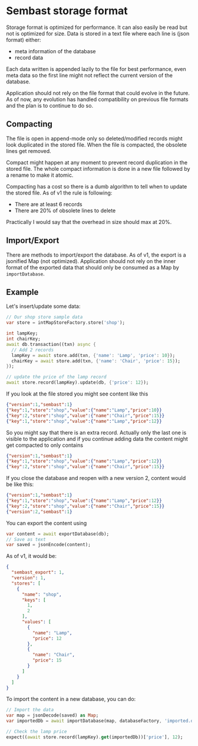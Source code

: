 # Sembast storage format

Storage format is optimized for performance. It can also easily be read but not is optimized for size.
Data is stored in a text file where each line is (json format) either:
- meta information of the database
- record data

Each data written is appended lazily to the file for best performance, even meta data so the first line might not
reflect the current version of the database.

Application should not rely on the file format that could evolve in the future. As of now, any evolution has handled
compatibility on previous file formats and the plan is to continue to do so. 

## Compacting

The file is open in append-mode only so deleted/modified records might look duplicated in the stored file. When the
file is compacted, the obsolete lines get removed.

Compact might happen at any moment to prevent record duplication in the stored file. The whole compact information
is done in a new file followed by a rename to make it atomic.

Compacting has a cost so there is a dumb algorithm to tell when to update the stored file. 
As of v1 the rule is following:
- There are at least 6 records
- There are 20% of obsolete lines to delete

Practically I would say that the overhead in size should max at 20%.

## Import/Export

There are methods to import/export the database.
As of v1, the export is a jsonified Map (not optimized). Application should not rely on the inner format of 
the exported data that should only be consumed as a Map by `importDatabase`.

## Example

Let's insert/update some data:

```dart
// Our shop store sample data
var store = intMapStoreFactory.store('shop');

int lampKey;
int chairKey;
await db.transaction((txn) async {
  // Add 2 records
  lampKey = await store.add(txn, {'name': 'Lamp', 'price': 10});
  chairKey = await store.add(txn, {'name': 'Chair', 'price': 15});
});

// update the price of the lamp record
await store.record(lampKey).update(db, {'price': 12});
```
If you look at the file stored you might see content like this

```json
{"version":1,"sembast":1}
{"key":1,"store":"shop","value":{"name":"Lamp","price":10}}
{"key":2,"store":"shop","value":{"name":"Chair","price":15}}
{"key":1,"store":"shop","value":{"name":"Lamp","price":12}}
```

So you might say that there is an extra record. Actually only the last one is visible to the application and if you 
continue adding data the content might get compacted to only contains

```json
{"version":1,"sembast":1}
{"key":1,"store":"shop","value":{"name":"Lamp","price":12}}
{"key":2,"store":"shop","value":{"name":"Chair","price":15}}
```

If you close the database and reopen with a new version 2, content would be like this:

```json
{"version":1,"sembast":1}
{"key":1,"store":"shop","value":{"name":"Lamp","price":12}}
{"key":2,"store":"shop","value":{"name":"Chair","price":15}}
{"version":2,"sembast":1}
```
 
You can export the content using 

```dart
var content = await exportDatabase(db);
// Save as text
var saved = jsonEncode(content);
```

As of v1, it would be:

```json
{
  "sembast_export": 1,
  "version": 1,
  "stores": [
    {
      "name": "shop",
      "keys": [
        1,
        2
      ],
      "values": [
        {
          "name": "Lamp",
          "price": 12
        },
        {
          "name": "Chair",
          "price": 15
        }
      ]
    }
  ]
}
```

To import the content in a new database, you can do:

```dart
// Import the data
var map = jsonDecode(saved) as Map;
var importedDb = await importDatabase(map, databaseFactory, 'imported.db');

// Check the lamp price
expect((await store.record(lampKey).get(importedDb))['price'], 12);
```